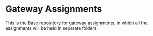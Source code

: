 # Gateway Assignments

This is the Base repository for gateway assignments, in which all the assignments will be held in seperate folders.

